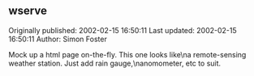 ## wserve 
Originally published: 2002-02-15 16:50:11 
Last updated: 2002-02-15 16:50:11 
Author: Simon Foster 
 
Mock up a html page on-the-fly.  This one looks like\na remote-sensing weather station.  Just add rain gauge,\nanomometer, etc to suit.